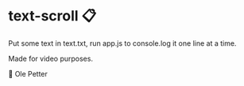 # text-scroll ️📋

Put some text in text.txt, run app.js to console.log it one line at a time. 

Made for video purposes.

💖 Ole Petter